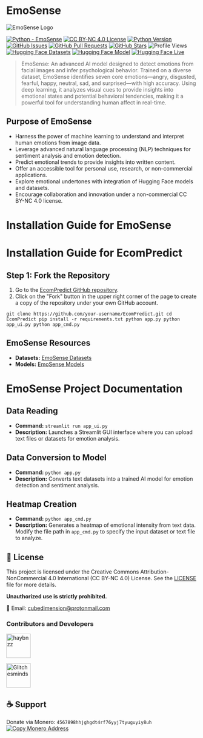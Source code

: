 # EmoSense


![EmoSense Logo](https://raw.githubusercontent.com/haybnzz/EmoSense/refs/heads/main/images/EmoSense.png)

[![Python - EmoSense](https://img.shields.io/static/v1?label=Python&message=EmoSense&style=for-the-badge&logo=python&logoSize=auto&labelColor=4B4453&color=FF6F61)](https://github.com/haybnzz/EmoSense)
[![CC BY-NC 4.0 License](https://img.shields.io/static/v1?label=License&message=CC%20BY-NC%204.0&style=for-the-badge&logo=creative-commons&logoSize=auto&labelColor=4B4453&color=FFD166)](https://github.com/haybnzz/EmoSense/blob/main/LICENSE)
[![Python Version](https://img.shields.io/static/v1?label=Python&message=3.6%2B&style=for-the-badge&logo=python&logoSize=auto&labelColor=4B4453&color=06D6A0)](https://www.python.org/downloads/)
[![GitHub Issues](https://img.shields.io/github/issues/haybnzz/EmoSense?style=for-the-badge&logo=github&logoSize=auto&labelColor=4B4453&color=118AB2)](https://github.com/haybnzz/EmoSense/issues)
[![GitHub Pull Requests](https://img.shields.io/github/issues-pr/haybnzz/EmoSense?style=for-the-badge&logo=github&logoSize=auto&labelColor=4B4453&color=073B4C)](https://github.com/haybnzz/EmoSense/pulls)
[![GitHub Stars](https://img.shields.io/github/stars/haybnzz/EmoSense?style=for-the-badge&logo=github&logoSize=auto&labelColor=4B4453&color=EF476F)](https://github.com/haybnzz/EmoSense/stargazers)
![Profile Views](https://komarev.com/ghpvc/?username=haybnzz&style=for-the-badge&logo=github&logoSize=auto&labelColor=4B4453&color=FFD166)
[![Hugging Face Datasets](https://img.shields.io/badge/HuggingFace-Datasets-FFB000?style=for-the-badge&logo=huggingface&logoColor=white)](https://huggingface.co/datasets/haydenbanz/EmoSense_Datsets)
[![Hugging Face Model](https://img.shields.io/badge/HuggingFace-Model-19A974?style=for-the-badge&logo=huggingface&logoColor=white)](https://huggingface.co/haydenbanz/EmoSense_model)
[![Hugging Face Live](https://img.shields.io/badge/HuggingFace-Live-FF6F61?style=for-the-badge&logo=huggingface&logoColor=white)](https://huggingface.co/spaces/haydenbanz/EmoSense)


>  EmoSense: An advanced AI model designed to detect emotions from facial images and infer psychological behavior. Trained on a diverse dataset, EmoSense identifies seven core emotions—angry, disgusted, fearful, happy, neutral, sad, and surprised—with high accuracy. Using deep learning, it analyzes visual cues to provide insights into emotional states and potential behavioral tendencies, making it a powerful tool for understanding human affect in real-time.


## Purpose of EmoSense
- Harness the power of machine learning to understand and interpret human emotions from image data.
- Leverage advanced natural language processing (NLP) techniques for sentiment analysis and emotion detection.
- Predict emotional trends to provide insights into written content.
- Offer an accessible tool for personal use, research, or non-commercial applications.
- Explore emotional undertones with integration of Hugging Face models and datasets.
- Encourage collaboration and innovation under a non-commercial CC BY-NC 4.0 license.

# Installation Guide for  EmoSense

# Installation Guide for EcomPredict

## Step 1: Fork the Repository 
1. Go to the [EcomPredict GitHub repository](https://github.com/haybnzz/EmoSense).
2. Click on the "Fork" button in the upper right corner of the page to create a copy of the repository under your own GitHub account.



`git clone https://github.com/your-username/EcomPredict.git
cd EcomPredict
pip install -r requirements.txt
python app.py
python app_ui.py
python app_cmd.py`


## EmoSense Resources

- **Datasets:** [EmoSense Datasets](https://huggingface.co/datasets/haydenbanz/EmoSense_Datsets)
- **Models:** [EmoSense Models](https://huggingface.co/haydenbanz/EmoSense_model)


# EmoSense Project Documentation

## Data Reading
- **Command:** `streamlit run app_ui.py`
- **Description:** Launches a Streamlit GUI interface where you can upload text files or datasets for emotion analysis.

## Data Conversion to Model
- **Command:** `python app.py`
- **Description:** Converts text datasets into a trained AI model for emotion detection and sentiment analysis.

## Heatmap Creation
- **Command:** `python app_cmd.py`
- **Description:** Generates a heatmap of emotional intensity from text data. Modify the file path in `app_cmd.py` to specify the input dataset or text file to analyze.


## 📜 License

This project is licensed under the Creative Commons Attribution-NonCommercial 4.0 International (CC BY-NC 4.0) License. See the [LICENSE](LICENSE) file for more details.

**Unauthorized use is strictly prohibited.**

📧 Email: cubedimension@protonmail.com

### Contributors and Developers

[<img src="https://avatars.githubusercontent.com/u/67865621?s=64&v=4" width="64" height="64" alt="haybnzz">](https://github.com/haybnzz)  

[<img src="https://avatars.githubusercontent.com/u/144106684?s=64&v=4" width="64" height="64" alt="Glitchesminds">](https://github.com/Glitchesminds)

## ☕ Support

Donate via Monero: `4567898hhjghgdt4rf76yyj7tyuguyiy8uh`  
[<img src="https://img.shields.io/badge/Copy-Address-FFD166?style=flat&logo=clipboard&logoColor=white" alt="Copy Monero Address" onclick="navigator.clipboard.writeText('45PU6txuLxtFFcVP95qT2xXdg7eZzPsqFfbtZp5HTjLbPquDAugBKNSh1bJ76qmAWNGMBCKk4R1UCYqXxYwYfP2wTggZNhq')">](javascript:void(0))
